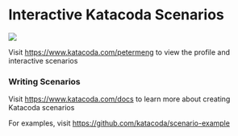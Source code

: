 # Interactive Katacoda Scenarios

[![](http://shields.katacoda.com/katacoda/petermeng/count.svg)](https://www.katacoda.com/petermeng "Get your profile on Katacoda.com")

Visit https://www.katacoda.com/petermeng to view the profile and interactive scenarios

### Writing Scenarios
Visit https://www.katacoda.com/docs to learn more about creating Katacoda scenarios

For examples, visit https://github.com/katacoda/scenario-example
